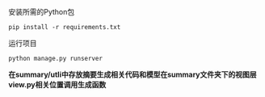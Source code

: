 安装所需的Python包
```shell
pip install -r requirements.txt
```
运行项目
```shell
python manage.py runserver
```
**在summary/utli中存放摘要生成相关代码和模型在summary文件夹下的视图层view.py相关位置调用生成函数**
